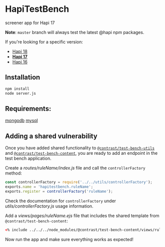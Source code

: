 # HapiTestBench
screener app for Hapi 17

**Note**: `master` branch will always test the latest @hapi npm packages.

If you're looking for a specific version:

 * [Hapi 18](https://github.com/Contrast-Security-OSS/NodeTestBenches/tree/hapi18/hapi)
 * [**Hapi 17**](https://github.com/Contrast-Security-OSS/NodeTestBenches/tree/hapi17/hapi)
 * [Hapi 16](https://github.com/Contrast-Security-OSS/Hapi16TestBench)

## Installation
```bash
npm install
node server.js
```

## Requirements:
[mongodb](https://docs.mongodb.com/manual/installation/)
[mysql](https://www.mysql.com/)

## Adding a shared vulnerability
Once you have added shared functionality to
[`@contrast/test-bench-utils`](https://github.com/Contrast-Security-OSS/NodeTestBenches/tree/master/test-bench-utils)
and
[`@contrast/test-bench-content`](https://github.com/Contrast-Security-OSS/NodeTestBenches/tree/master/test-bench-content),
you are ready to add an endpoint in the test bench application.

Create a _routes/ruleName/index.js_ file and call the `controllerFactory` method:
```js
const controllerFactory = require('../../utils/controllerFactory');
exports.name = 'hapitestbench.ruleName';
exports.register = controllerFactory('ruleName');
```

Check the documentation for `controllerFactory` under _utils/controllerFactory.js_
usage information.

Add a _views/pages/ruleName.ejs_ file that includes the shared template from
`@contrast/test-bench-content`:
```html
<% include ../../../node_modules/@contrast/test-bench-content/views/ruleName.ejs %>
```

Now run the app and make sure everything works as expected!
